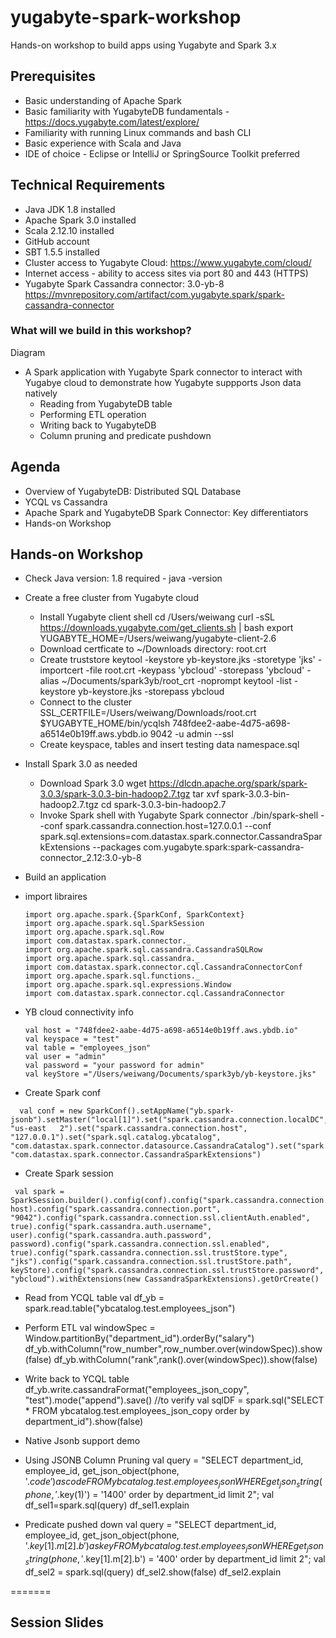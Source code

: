 # yugabyte-spark-workshop
Hands-on workshop to build apps using Yugabyte and Spark 3.x

## Prerequisites

- Basic understanding of Apache Spark
- Basic familiarity with YugabyteDB fundamentals - https://docs.yugabyte.com/latest/explore/
- Familiarity with running Linux commands and bash CLI
- Basic experience with Scala and Java
- IDE of choice - Eclipse or IntelliJ or SpringSource Toolkit preferred

## Technical Requirements

- Java JDK 1.8 installed
- Apache Spark 3.0 installed
- Scala 2.12.10 installed
- GitHub account
- SBT 1.5.5 installed
- Cluster access to Yugabyte Cloud: https://www.yugabyte.com/cloud/
- Internet access - ability to access sites via port 80 and 443 (HTTPS)
- Yugabyte Spark Cassandra connector: 3.0-yb-8 https://mvnrepository.com/artifact/com.yugabyte.spark/spark-cassandra-connector

### What will we build in this workshop?
Diagram

- A Spark application with Yugabyte Spark connector to interact with Yugabye cloud to demonstrate how Yugabyte suppports Json data natively
  - Reading from YugabyteDB table
  - Performing ETL operation
  - Writing back to YugabyteDB
  - Column pruning and predicate pushdown

## Agenda

- Overview of YugabyteDB: Distributed SQL Database
- YCQL vs Cassandra
- Apache Spark and YugabyteDB Spark Connector: Key differentiators
- Hands-on Workshop

## Hands-on Workshop
- Check Java version: 1.8 required - java -version
- Create a free cluster from Yugabyte cloud
  - Install Yugabyte client shell
    cd /Users/weiwang
    curl -sSL https://downloads.yugabyte.com/get_clients.sh | bash
    export YUGABYTE_HOME=/Users/weiwang/yugabyte-client-2.6
  - Download certficate to ~/Downloads directory: root.crt
  - Create truststore
    keytool -keystore yb-keystore.jks -storetype 'jks' -importcert -file root.crt -keypass 'ybcloud' -storepass 'ybcloud' -alias ~/Documents/spark3yb/root_crt  -noprompt
    keytool -list -keystore yb-keystore.jks -storepass ybcloud
  - Connect to the cluster
    SSL_CERTFILE=/Users/weiwang/Downloads/root.crt $YUGABYTE_HOME/bin/ycqlsh 748fdee2-aabe-4d75-a698-a6514e0b19ff.aws.ybdb.io 9042 -u admin --ssl
  - Create keyspace, tables and insert testing data
    namespace.sql
- Install Spark 3.0 as needed
  - Download Spark 3.0
    wget https://dlcdn.apache.org/spark/spark-3.0.3/spark-3.0.3-bin-hadoop2.7.tgz
    tar xvf spark-3.0.3-bin-hadoop2.7.tgz
    cd spark-3.0.3-bin-hadoop2.7
  - Invoke Spark shell with Yugabyte Spark connector
    ./bin/spark-shell --conf spark.cassandra.connection.host=127.0.0.1 --conf spark.sql.extensions=com.datastax.spark.connector.CassandraSparkExtensions --packages com.yugabyte.spark:spark-cassandra-connector_2.12:3.0-yb-8
    
- Build an application
 - import libraires
   ```
   import org.apache.spark.{SparkConf, SparkContext}
   import org.apache.spark.sql.SparkSession
   import org.apache.spark.sql.Row
   import com.datastax.spark.connector._
   import org.apache.spark.sql.cassandra.CassandraSQLRow
   import org.apache.spark.sql.cassandra._
   import com.datastax.spark.connector.cql.CassandraConnectorConf
   import org.apache.spark.sql.functions._
   import org.apache.spark.sql.expressions.Window
   import com.datastax.spark.connector.cql.CassandraConnector
   ```
 - YB cloud connectivity info
   ```
   val host = "748fdee2-aabe-4d75-a698-a6514e0b19ff.aws.ybdb.io"
   val keyspace = "test"
   val table = "employees_json"
   val user = "admin"
   val password = "your password for admin"
   val keyStore ="/Users/weiwang/Documents/spark3yb/yb-keystore.jks"
   ```
 - Create Spark conf
 ```
   val conf = new SparkConf().setAppName("yb.spark-jsonb").setMaster("local[1]").set("spark.cassandra.connection.localDC", "us-east   2").set("spark.cassandra.connection.host", "127.0.0.1").set("spark.sql.catalog.ybcatalog",
"com.datastax.spark.connector.datasource.CassandraCatalog").set("spark.sql.extensions", "com.datastax.spark.connector.CassandraSparkExtensions")
```
-  Create Spark session
```
 val spark = SparkSession.builder().config(conf).config("spark.cassandra.connection.host", host).config("spark.cassandra.connection.port", "9042").config("spark.cassandra.connection.ssl.clientAuth.enabled", true).config("spark.cassandra.auth.username", user).config("spark.cassandra.auth.password", password).config("spark.cassandra.connection.ssl.enabled", true).config("spark.cassandra.connection.ssl.trustStore.type", "jks").config("spark.cassandra.connection.ssl.trustStore.path", keyStore).config("spark.cassandra.connection.ssl.trustStore.password", "ybcloud").withExtensions(new CassandraSparkExtensions).getOrCreate()
```
-  Read from YCQL table
   val df_yb = spark.read.table("ybcatalog.test.employees_json")

-  Perform ETL
  val windowSpec  = Window.partitionBy("department_id").orderBy("salary")
  df_yb.withColumn("row_number",row_number.over(windowSpec)).show(false)
  df_yb.withColumn("rank",rank().over(windowSpec)).show(false)

- Write back to YCQL table
  df_yb.write.cassandraFormat("employees_json_copy", "test").mode("append").save()
  //to verify
  val sqlDF = spark.sql("SELECT * FROM ybcatalog.test.employees_json_copy order by department_id").show(false)

- Native Jsonb support demo

 - Using JSONB Column Pruning
val query = "SELECT department_id, employee_id, get_json_object(phone, '$.code') as code FROM ybcatalog.test.employees_json WHERE get_json_string(phone, '$.key(1)') = '1400' order by department_id limit 2";
val df_sel1=spark.sql(query)
df_sel1.explain

- Predicate pushed down
val query = "SELECT department_id, employee_id, get_json_object(phone, '$.key[1].m[2].b') as key FROM ybcatalog.test.employees_json WHERE get_json_string(phone, '$.key[1].m[2].b') = '400' order by department_id limit 2";
val df_sel2 = spark.sql(query)
df_sel2.show(false)
df_sel2.explain

=======
## Session Slides
